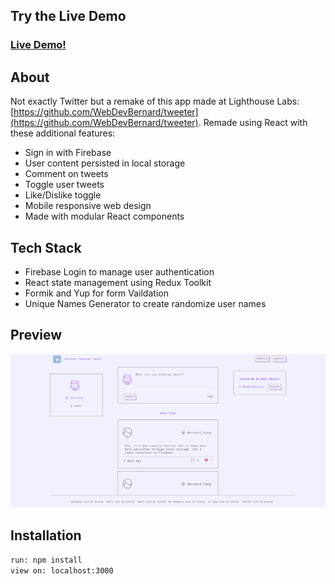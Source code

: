 ## Try the Live Demo

### [Live Demo!](https://twitterreact.vercel.app/)

## About

Not exactly Twitter but a remake of this app made at Lighthouse Labs: [https://github.com/WebDevBernard/tweeter](https://github.com/WebDevBernard/tweeter). Remade using React with these additional features:

- Sign in with Firebase
- User content persisted in local storage
- Comment on tweets
- Toggle user tweets
- Like/Dislike toggle
- Mobile responsive web design
- Made with modular React components

## Tech Stack

- Firebase Login to manage user authentication
- React state management using Redux Toolkit
- Formik and Yup for form Vaildation
- Unique Names Generator to create randomize user names

## Preview

!["twitter tweeter react"](https://raw.githubusercontent.com/WebDevBernard/Portfolio/main/docs/twitter.png)

## Installation

`run: npm install`<br/>
`view on: localhost:3000`
